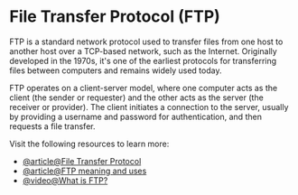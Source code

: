 # File Transfer Protocol (FTP)

FTP is a standard network protocol used to transfer files from one host to another host over a TCP-based network, such as the Internet. Originally developed in the 1970s, it's one of the earliest protocols for transferring files between computers and remains widely used today.

FTP operates on a client-server model, where one computer acts as the client (the sender or requester) and the other acts as the server (the receiver or provider). The client initiates a connection to the server, usually by providing a username and password for authentication, and then requests a file transfer.

Visit the following resources to learn more:

- [@article@File Transfer Protocol](https://en.wikipedia.org/wiki/File_Transfer_Protocol)
- [@article@FTP meaning and uses](https://www.investopedia.com/terms/f/ftp-file-transfer-protocol.asp)
- [@video@What is FTP?](https://www.youtube.com/watch?v=HI0Oh4NJqcI)
